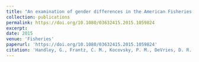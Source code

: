 ```yaml
---
title: "An examination of gender differences in the American Fisheries Society peer-review process"
collection: publications
permalink: https://doi.org/10.1080/03632415.2015.1059824
excerpt: 
date: 2015
venue: 'Fisheries'
paperurl: 'https://doi.org/10.1080/03632415.2015.1059824'
citation: 'Handley, G., Frantz, C. M., Kocovsky, P. M., DeVries, D. R., Cooke, S. J., & Claussen, J. (2015). An examination of gender differences in the American Fisheries Society peer-review process. <i>Fisheries</i>, 40, 442-451. https://doi.org/10.1080/03632415.2015.1059824'
---
```

